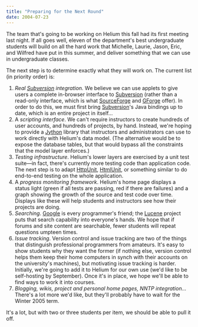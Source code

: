 ```yaml
---
title: "Preparing for the Next Round"
date: 2004-07-23
---
```

<p>The team that's going to be working on Helium this fall had its first meeting last night.  If all goes well, eleven of the department's best undergraduate students will build on all the hard work that Michelle, Laurie, Jason, Eric, and Wilfred have put in this summer, and deliver something that we can use in undergraduate classes.</p>

<p>The next step is to determine exactly what they will work on.  The current list (in priority order) is:</p>

<ol>

<li><em>Real <a href="http://subversion.tigris.org">Subversion</a> integration.</em>  We believe we can use applets to give users a complete in-browser interface to <a href="http://subversion.tigris.org">Subversion</a> (rather than a read-only interface, which is what <a href="http://www.sf.net">SourceForge</a> and <a href="http://www.gforge.org">GForge</a> offer).  In order to do this, we must first bring <a href="http://subversion.tigris.org">Subversion</a>'s Java bindings up to date, which is an entire project in itself…</li>

<li>A <em>scripting interface</em>.  We can't require instructors to create hundreds of user accounts, and hundreds of projects, by hand.  Instead, we're hoping to provide a <a href="http://www.jython.org">Jython</a> library that instructors and administrators can use to work directly with Helium's data model.  (The alternative would be to expose the database tables, but that would bypass all the constraints that the model layer enforces.)</li>

<li><em>Testing infrastructure</em>.  Helium's lower layers are exercised by a unit test suite—in fact, there's currently more testing code than application code.  The next step is to adapt <a href="http://httpunit.sf.net">HttpUnit</a>, <a href="http://htmlunit.sf.net">HtmlUnit</a>, or something similar to do end-to-end testing on the whole application.</li>

<li>A <em>progress monitoring framework</em>.  Helium's home page displays a status light (green if all tests are passing, red if there are failures) and a graph showing the growth of the source and test code over time.  Displays like these will help students and instructors see how their projects are doing.</li>

<li><em>Searching</em>.  <a href="http://www.google.com">Google</a> is every programmer's friend; the <a href="http://jakarta.apache.org/lucene">Lucene</a> project puts that search capability into everyone's hands.  We hope that if forums and site content are searchable, fewer students will repeat questions umpteen times.</li>

<li><em>Issue tracking</em>.  Version control and issue tracking are two of the things that distinguish professional programmers from amateurs.  It's easy to show students why they want the former (if nothing else, version control helps them keep their home computers in synch with their accounts on the university's machines), but motivating issue tracking is harder.  Initially, we're going to add it to Helium for our own use (we'd like to be self-hosting by September).  Once it's in place, we hope we'll be able to find ways to work it into courses.</li>

<li><em>Blogging, wikis, project and personal home pages, NNTP integration…</em>  There's a lot more we'd like, but they'll probably have to wait for the Winter 2005 term.</li>

</ol>

<p>It's a lot, but with two or three students per item, we should be able to pull it off.</p>

